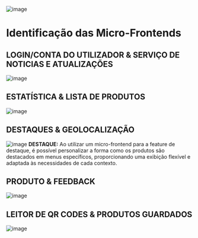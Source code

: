 ![image](https://github.com/PauloRTC/Grup-47-QRmeat/assets/162343860/8159e131-87cf-47f7-bf75-748dc1b7d47c)
# Identificação das Micro-Frontends
## LOGIN/CONTA DO UTILIZADOR     &    SERVIÇO DE NOTICIAS E ATUALIZAÇÕES
![image](https://github.com/PauloRTC/Grup-47-QRmeat/assets/162343860/cdbe47da-e498-4a86-8661-18372e9aebc1)
## ESTATÍSTICA    &    LISTA DE PRODUTOS 
![image](https://github.com/PauloRTC/Grup-47-QRmeat/assets/162343860/e4707219-d5a8-451c-a18c-396f6b739ba4)
## DESTAQUES & GEOLOCALIZAÇÃO
![image](https://github.com/PauloRTC/Grup-47-QRmeat/assets/162343860/b08c09a9-c35c-4e84-bf03-46f5d5d5d3a4)
**DESTAQUE:**
Ao utilizar um micro-frontend para a feature de destaque, é possível personalizar a forma 
como os produtos são destacados em menus específicos, proporcionando uma exibição flexível e
adaptada às necessidades de cada contexto.
## PRODUTO & FEEDBACK
![image](https://github.com/PauloRTC/Grup-47-QRmeat/assets/162343860/d91bd3f0-2c7c-4eb1-a950-0b5b3ea24a53)
## LEITOR DE QR CODES & PRODUTOS GUARDADOS
![image](https://github.com/PauloRTC/Grup-47-QRmeat/assets/162343860/4fe934e5-7ebf-456e-a5de-afc0376c8f3a)

